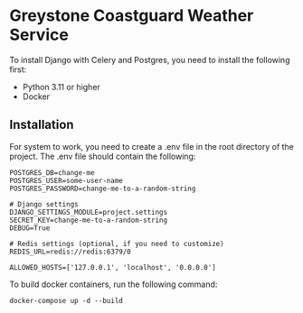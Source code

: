 # Greystone Coastguard Weather Service
To install Django with Celery and Postgres, you need to install the following first:

- Python 3.11 or higher
- Docker

## Installation

For system to work, you need to create a .env file in the root directory of the project. The .env file should contain the following:

```# PostgreSQL settings
POSTGRES_DB=change-me
POSTGRES_USER=some-user-name
POSTGRES_PASSWORD=change-me-to-a-random-string

# Django settings
DJANGO_SETTINGS_MODULE=project.settings
SECRET_KEY=change-me-to-a-random-string
DEBUG=True

# Redis settings (optional, if you need to customize)
REDIS_URL=redis://redis:6379/0

ALLOWED_HOSTS=['127.0.0.1', 'localhost', '0.0.0.0']
```

To build docker containers, run the following command:


```docker-compose up -d --build```

